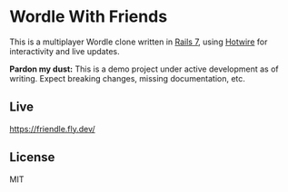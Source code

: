 # Wordle With Friends

This is a multiplayer Wordle clone written in [Rails 7](https://rubyonrails.org/), using [Hotwire](https://hotwired.dev/) for interactivity and live updates.

**Pardon my dust:** This is a demo project under active development as of writing. Expect breaking changes, missing documentation, etc.

## Live

https://friendle.fly.dev/

## License

MIT
